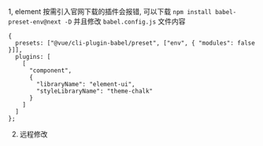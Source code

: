 1, element 按需引入官网下载的插件会报错, 可以下载 `npm install babel-preset-env@next -D` 并且修改 `babel.config.js` 文件内容

```
{
  presets: ["@vue/cli-plugin-babel/preset", ["env", { "modules": false }]],
  plugins: [
    [
      "component",
      {
        "libraryName": "element-ui",
        "styleLibraryName": "theme-chalk"
      }
    ]
  ]
};
``` 

2. 远程修改
